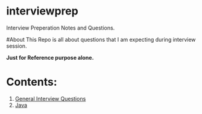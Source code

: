 # interviewprep
Interview Preperation Notes and Questions.

#About
This Repo is all about questions that I am expecting during interview session.

**Just for Reference purpose alone.**

Contents:
==========

1. [General Interview Questions](https://github.com/lttesp/interviewprep/blob/master/general.md)
2. [Java](https://github.com/lttesp/interviewprep/tree/master/Java)